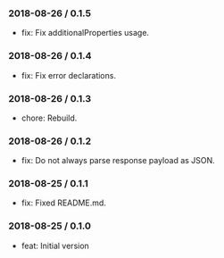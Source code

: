 ### 2018-08-26 / 0.1.5

* fix: Fix additionalProperties usage.

### 2018-08-26 / 0.1.4

* fix: Fix error declarations.

### 2018-08-26 / 0.1.3

* chore: Rebuild.

### 2018-08-26 / 0.1.2

* fix: Do not always parse response payload as JSON.

### 2018-08-25 / 0.1.1

* fix: Fixed README.md.

### 2018-08-25 / 0.1.0

- feat: Initial version
